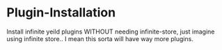 # Plugin-Installation
Install infinite yeild plugins WITHOUT needing infinite-store, just imagine using infinite store.. I mean this sorta will have way more plugins.
